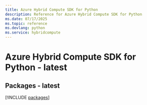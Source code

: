 ```yaml
---
title: Azure Hybrid Compute SDK for Python
description: Reference for Azure Hybrid Compute SDK for Python
ms.date: 07/17/2025
ms.topic: reference
ms.devlang: python
ms.service: hybridcompute
---
```

# Azure Hybrid Compute SDK for Python - latest
## Packages - latest
[!INCLUDE [packages](hybrid-compute-index.md)]